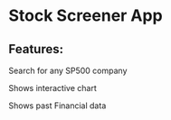 # Stock Screener App

## Features:

Search for any SP500 company

Shows interactive chart

Shows past Financial data
